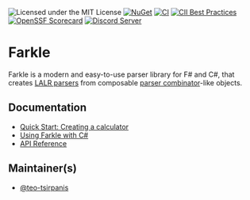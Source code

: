 ![Licensed under the MIT License](https://img.shields.io/github/license/teo-tsirpanis/farkle.svg)
[![NuGet](https://img.shields.io/nuget/v/Farkle.svg)](https://nuget.org/packages/Farkle)
[![CI](https://github.com/teo-tsirpanis/Farkle/actions/workflows/ci.yml/badge.svg)](https://github.com/teo-tsirpanis/Farkle/actions/workflows/ci.yml)
[![CII Best Practices](https://bestpractices.coreinfrastructure.org/projects/5005/badge)](https://bestpractices.coreinfrastructure.org/projects/5005)
[![OpenSSF Scorecard](https://api.securityscorecards.dev/projects/github.com/teo-tsirpanis/Farkle/badge)](https://api.securityscorecards.dev/projects/github.com/teo-tsirpanis/Farkle)
[![Discord Server](https://badgen.net/discord/members/mYzXu5Zt8J)](https://discord.gg/mYzXu5Zt8J)

# Farkle

<!--"Modern" is a marketing catchphrase, but keep in mind that FsLexYacc is definitely not "modern"-->
Farkle is a modern and easy-to-use parser library for F# and C#, that creates [LALR parsers][lalr] from composable [parser combinator][combinator]-like objects.

## Documentation

* [Quick Start: Creating a calculator](https://teo-tsirpanis.github.io/Farkle/quickstart.html)
* [Using Farkle with C#](https://teo-tsirpanis.github.io/Farkle/csharp.html)
* [API Reference](https://teo-tsirpanis.github.io/Farkle/reference/index.html)

## Maintainer(s)

- [@teo-tsirpanis](https://github.com/teo-tsirpanis)

[lalr]:https://en.wikipedia.org/wiki/LALR_parser
[combinator]:https://en.wikipedia.org/wiki/Parser_combinator
[gold]:http://goldparser.org/
